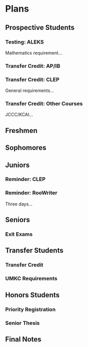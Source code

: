 # Plans

## Prospective Students

### Testing: ALEKS

Mathematics requirement...

### Transfer Credit: AP/IB

### Transfer Credit: CLEP

General requirements...

### Transfer Credit: Other Courses

JCCC/KCAI...

## Freshmen

## Sophomores

## Juniors

### Reminder: CLEP

### Reminder: RooWriter

Three days...

## Seniors

### Exit Exams

## Transfer Students

### Transfer Credit

### UMKC Requirements

## Honors Students

### Priority Registration

### Senior Thesis

## Final Notes
